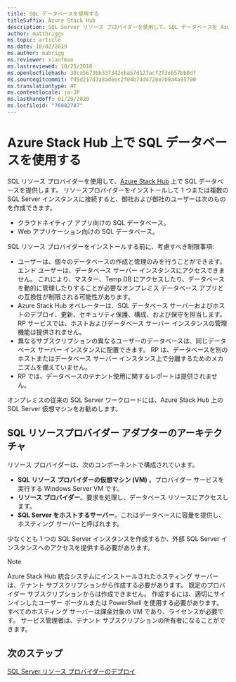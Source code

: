 ```yaml
---
title: SQL データベースを使用する
titleSuffix: Azure Stack Hub
description: SQL Server リソース プロバイダーを使用して、SQL データベースを Azure Stack Hub 上のサービスとして提供する方法を説明します。
author: mattbriggs
ms.topic: article
ms.date: 10/02/2019
ms.author: mabrigg
ms.reviewer: xiaofmao
ms.lastreviewed: 10/25/2018
ms.openlocfilehash: 30ca5673bb337342eba57d127acf2f3e657bb8df
ms.sourcegitcommit: fd5d217d3a8adeec2f04b74d4728e709a4a95790
ms.translationtype: HT
ms.contentlocale: ja-JP
ms.lasthandoff: 01/29/2020
ms.locfileid: "76882787"
---
```

# <a name="use-sql-databases-on-azure-stack-hub"></a>Azure Stack Hub 上で SQL データベースを使用する

SQL リソース プロバイダーを使用して、[Azure Stack Hub](azure-stack-overview.md) 上で SQL データベースを提供します。 リソースプロバイダーをインストールして 1 つまたは複数の SQL Server インスタンスに接続すると、御社および御社のユーザーは次のものを作成できます。

- クラウドネイティブ アプリ向けの SQL データベース。
- Web アプリケーション向けの SQL データベース。

SQL リソース プロバイダーをインストールする前に、考慮すべき制限事項:

- ユーザーは、個々のデータベースの作成と管理のみを行うことができます。 エンド ユーザーは、データベース サーバー インスタンスにアクセスできません。 これにより、マスター、Temp DB にアクセスしたり、データベースを動的に管理したりすることが必要なオンプレミス データベース アプリとの互換性が制限される可能性があります。
- Azure Stack Hub オペレーターは、SQL データベース サーバーおよびホストのデプロイ、更新、セキュリティ保護、構成、および保守を担当します。 RP サービスでは、ホストおよびデータベース サーバー インスタンスの管理機能は提供されません。
- 異なるサブスクリプションの異なるユーザーのデータベースは、同じデータベース サーバー インスタンスに配置できます。 RP は、データベースを別のホストまたはデータベース サーバー インスタンス上で分離するためのメカニズムを備えていません。
- RP では、データベースのテナント使用に関するレポートは提供されません。

オンプレミスの従来の SQL Server ワークロードには、Azure Stack Hub 上の SQL Server 仮想マシンをお勧めします。

## <a name="sql-resource-provider-adapter-architecture"></a>SQL リソースプロバイダー アダプターのアーキテクチャ

リソース プロバイダーは、次のコンポーネントで構成されています。

- **SQL リソース プロバイダーの仮想マシン (VM)** 。プロバイダー サービスを実行する Windows Server VM です。
- **リソース プロバイダー**。要求を処理し、データベース リソースにアクセスします。
- **SQL Server をホストするサーバー**。これはデータベースに容量を提供し、ホスティング サーバーと呼ばれます。

少なくとも 1 つの SQL Server インスタンスを作成するか、外部 SQL Server インスタンスへのアクセスを提供する必要があります。

> [!NOTE]
> Azure Stack Hub 統合システムにインストールされたホスティング サーバーは、テナント サブスクリプションから作成する必要があります。 既定のプロバイダー サブスクリプションからは作成できません。 作成するには、適切にサインインしたユーザー ポータルまたは PowerShell を使用する必要があります。 すべてのホスティング サーバーは課金対象の VM であり、ライセンスが必要です。 サービス管理者は、テナント サブスクリプションの所有者になることができます。

## <a name="next-steps"></a>次のステップ

[SQL Server リソース プロバイダーのデプロイ](azure-stack-sql-resource-provider-deploy.md)
